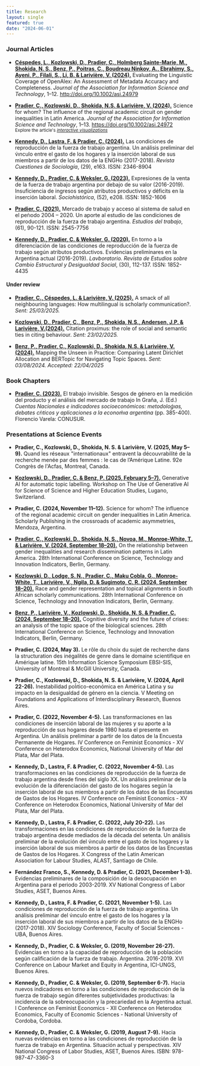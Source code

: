 ```yaml
---
title: Research
layout: single
featured: true
date: "2024-06-01"
---
```



### Journal Articles

- [**Céspedes, L., Kozlowski, D., Pradier, C., Holmberg Sainte-Marie, M., Shokida, N. S., Benz, P., Poitras, C., Boudreau Ninkov, A., Ebrahimy, S., Ayeni, P., Filali, S., Li, B. & Larivière, V. (2024).**](http://doi.org/10.1002/asi.24979) Evaluating the Linguistic Coverage of OpenAlex: An Assessment of Metadata Accuracy and Completeness. *Journal of the Association for Information Science and Technology*, 1–12. http://doi.org/10.1002/asi.24979

- [**Pradier, C., Kozlowski, D., Shokida, N.S. & Larivière, V. (2024).**](https://asistdl.onlinelibrary.wiley.com/doi/10.1002/asi.24972) Science for whom? The influence of the regional academic circuit on gender inequalities in Latin America. *Journal of the Association for Information Science and Technology*, 1–13. https://doi.org/10.1002/asi.24972 <br>
<small>Explore the article's [*interactive visualizations*](https://vlab.ebsi.umontreal.ca/latam_app/)</small>

- [**Kennedy, D., Lastra, F. & Pradier, C. (2024).**](https://www.cuestionessociologia.fahce.unlp.edu.ar/article/view/CSe163) Las condiciones de reproducción de la fuerza de trabajo argentina. Un análisis preliminar del v́ınculo entre el gasto de los hogares y la inserción laboral de sus miembros a partir de los datos de la ENGHo (2017-2018). *Revista Cuestiones de Sociología*, (29), e163. ISSN: 2346-8904

- [**Kennedy, D., Pradier, C. & Weksler, G. (2023).**](https://www.sociohistorica.fahce.unlp.edu.ar/article/view/she208) Expresiones de la venta de la fuerza de trabajo argentina por debajo de su valor (2016-2019). Insuficiencia de ingresos según atributos productivos y déficits en la inserción laboral. *Sociohistórica*, (52), e208. ISSN: 1852-1606

- [**Pradier, C. (2021).**](https://ojs.aset.org.ar/revista/article/view/100) Mercado de trabajo y acceso al sistema de salud en el peŕıodo 2004 – 2020. Un aporte al estudio de las condiciones de reproducción de la fuerza de trabajo argentina. *Estudios del trabajo*, (61), 90-121. ISSN: 2545-7756

- [**Kennedy, D., Pradier, C. & Weksler, G. (2020).**](https://publicaciones.sociales.uba.ar/index.php/lavboratorio/article/view/5262) En torno a la diferenciación de las condiciones de reproducción de la fuerza de trabajo según atributos productivos. Evidencias preliminares en la Argentina actual (2016-2019). *Lavboratorio. Revista de Estudios sobre Cambio Estructural y Desigualdad Social*, (30), 112-137. ISSN: 1852-4435

#### Under review

- [**Pradier, C., Céspedes, L. & Larivière, V. (2025).**](https://arxiv.org/abs/2504.21100) A smack of all neighbouring languages: How
multilingual is scholarly communication?.  *Sent: 25/03/2025.*

- [**Kozlowski, D., Pradier, C., Benz, P., Shokida, N.S., Andersen, J.P. & Larivière, V.(2024).**](https://doi.org/10.31235/osf.io/3nad9) Citation proximus: the role of social and semantic ties in citing behaviour.  *Sent: 23/02/2025.*

- [**Benz, P., Pradier, C., Kozlowski, D., Shokida, N.S. & Larivière, V. (2024).**](https://doi.org/10.31235/osf.io/3nad9) Mapping the Unseen in Practice: Comparing Latent Dirichlet Allocation and BERTopic for Navigating Topic Spaces.  *Sent: 03/08/2024. Accepted: 22/04/2025*


### Book Chapters

- [**Pradier, C. (2023).**](https://biblio.unaj.edu.ar/cgi-bin/koha/opac-detail.pl?biblionumber=10071) El trabajo invisible. Sesgos de género en la medición del producto y el análisis del mercado de trabajo In Graña, J. (Ed.) *Cuentas Nacionales e indicadores socioeconómicos: metodoloǵıas, debates cŕıticos y aplicaciones a la econoḿıa argentina* (pp. 385-400). Florencio Varela: CONUSUR.

### Presentations at Science Events

- **Pradier, C., Kozlowski, D., Shokida, N. S. & Larivière, V. (2025, May 5–9).** Quand les réseaux "internationaux" entravent la découvrabilité de la recherche menée par des femmes : le cas de l’Amérique Latine. 92e Congrès de l'Acfas, Montreal, Canada.

- [**Kozlowski, D., Pradier, C. & Benz, P. (2025, February 5–7).**](https://arxiv.org/abs/2408.07003) Generative AI for automatic topic labelling. Workshop on The Use of Generative AI for Science of Science and Higher Education Studies, Lugano, Switzerland.  

- **Pradier, C. (2024, November 11–12).** Science for whom? The influence of the regional academic circuit on gender inequalities in Latin America. Scholarly Publishing in the crossroads of academic asymmetries, Mendoza, Argentina.

- [**Pradier, C., Kozlowski, D., Shokida, N. S., Novoa, M., Monroe-White, T. & Larivière, V. (2024, September 18–20).**](https://doi.org/10.5281/zenodo.13947462) On the relationship between gender inequalities and research dissemination patterns in Latin America. 28th International Conference on Science, Technology and Innovation Indicators, Berlin, Germany.  

- [**Kozlowski, D., Lodge, S. N., Pradier, C., Maku Cobla, G., Monroe-White, T., Larivière, V., Ngila, D. & Sugimoto, C. R. (2024, September 18–20).**](https://doi.org/10.5281/zenodo.14003904) Race and gender representation and topical alignments in South African scholarly communications. 28th International Conference on Science, Technology and Innovation Indicators, Berlin, Germany.  

- [**Benz, P., Larivière, V., Kozlowski, D., Shokida, N. S. & Pradier, C. (2024, September 18–20).**](http://dx.doi.org/10.5281/zenodo.14083006) Cognitive diversity and the future of crises: an analysis of the topic space of the biological sciences. 28th International Conference on Science, Technology and Innovation Indicators, Berlin, Germany.  

- **Pradier, C. (2024, May 3).** Le rôle du choix du sujet de recherche dans la structuration des inégalités de genre dans le domaine scientifique en Amérique latine. 15th Information Science Symposium EBSI-SIS, University of Montreal & McGill University, Canada.

- **Pradier, C., Kozlowski, D., Shokida, N. S. & Larivière, V. (2024, April 22-26).** Inestabilidad poĺıtico-económica en América Latina y su impacto en la desigualdad de género en la ciencia. V Meeting on Foundations and Applications of Interdisciplinary Research, Buenos Aires.

- **Pradier, C. (2022, November 4-5).** Las transformaciones en las condiciones de inserción laboral de las mujeres y su aporte a la reproducción de sus hogares desde 1980 hasta el presente en Argentina. Un análisis preliminar a partir de los datos de la Encuesta Permanente de Hogares. IV Conference on Feminist Economics - XV Conference on Heterodox Economics, National University of Mar del Plata, Mar del Plata.

- **Kennedy, D., Lastra, F. & Pradier, C. (2022, November 4-5).** Las transformaciones en las condiciones de reproducción de la fuerza de trabajo argentina desde fines del siglo XX. Un análisis preliminar de la evolución de la diferenciación del gasto de los hogares según la inserción laboral de sus miembros a partir de los datos de las Encuestas de Gastos de los Hogares. IV Conference on Feminist Economics - XV Conference on Heterodox Economics, National University of Mar del Plata, Mar del Plata.

- **Kennedy, D., Lastra, F. & Pradier, C. (2022, July 20-22).** Las transformaciones en las condiciones de reproducción de la fuerza de trabajo argentina desde mediados de la década del setenta. Un análisis preliminar de la evolución del v́ınculo entre el gasto de los hogares y la inserción laboral de sus miembros a partir de los datos de las Encuestas de Gastos de los Hogares. X Congress of the Latin American Association for Labour Studies, ALAST, Santiago de Chile.

- **Fernández Franco, S., Kennedy, D. & Pradier, C. (2021, December 1-3).** Evidencias preliminares de la composición de la desocupación en Argentina para el periodo 2003-2019. XV National Congress of Labor Studies, ASET, Buenos Aires.

- **Kennedy, D., Lastra, F. & Pradier, C. (2021, November 1-5).** Las condiciones de reproducción de la fuerza de trabajo argentina. Un análisis preliminar del v́ınculo entre el gasto de los hogares y la inserción laboral de sus miembros a partir de los datos de la ENGHo (2017-2018). XIV Sociology Conference, Faculty of Social Sciences - UBA, Buenos Aires.

- **Kennedy, D., Pradier, C. & Weksler, G. (2019, November 26-27).** Evidencias en torno a la capacidad de reproducción de la población según calificación de la fuerza de trabajo. Argentina. 2016-2019. XVI Conference on Labour Market and Equity in Argentina, ICI-UNGS, Buenos Aires.

- **Kennedy, D., Pradier, C. & Weksler, G. (2019, September 6-7).** Hacia nuevos indicadores en torno a las condiciones de reproducción de la fuerza de trabajo según diferentes subjetividades productivas: la incidencia de la sobreocupación y la precariedad en la Argentina actual. I Conference on Feminist Economics - XII Conference on Heterodox Economics, Faculty of Economic Sciences - National University of Cordoba, Cordoba.

- **Kennedy, D., Pradier, C. & Weksler, G. (2019, August 7-9).** Hacia nuevas evidencias en torno a las condiciones de reproducción de la fuerza de trabajo en Argentina. Situación actual y perspectivas. XIV National Congress of Labor Studies, ASET, Buenos Aires. ISBN: 978-987-47-3360-3
